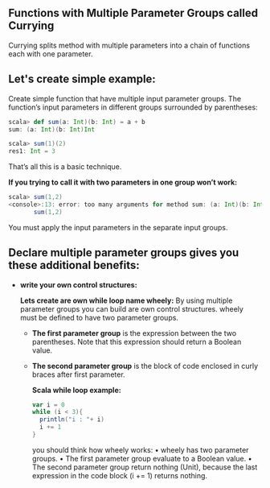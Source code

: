 ## Functions with Multiple Parameter Groups called Currying
Currying splits method with multiple parameters into a chain of functions each with one parameter.

## Let's create simple example:

Create simple function that have multiple input parameter groups.  The function’s input parameters in different groups surrounded by parentheses:
```scala
scala> def sum(a: Int)(b: Int) = a + b
sum: (a: Int)(b: Int)Int

scala> sum(1)(2)
res1: Int = 3
```
That’s all this is a basic technique.

**If you trying to call it with two parameters in one group won’t work:**
```scala
scala> sum(1,2)
<console>:13: error: too many arguments for method sum: (a: Int)(b: Int)Int
       sum(1,2)
```
You must apply the input parameters in the separate input groups.

## Declare multiple parameter groups gives you these additional benefits:

 - **write your own control structures:**

	**Lets create are own while loop name wheely:**  By using multiple parameter groups you can build are own control structures. wheely must be defined to have two parameter groups.
	

	 - **The first parameter group** is the expression between the two parentheses. Note that this expression should return a Boolean value.
	 - **The second parameter group** is the block of code enclosed in curly braces after first parameter.

		**Scala while loop example:**
		```scala
		var i = 0
	    while (i < 3){
	      println("i : "+ i)
	      i += 1
	    }
		```
		you should think how wheely works:
		• wheely has two parameter groups.
		• The first parameter group evaluate to a Boolean value.
		• The second parameter group return nothing (Unit), because the last expression in the code block (i += 1) returns nothing.
		

<!--stackedit_data:
eyJoaXN0b3J5IjpbLTE2MzM2ODA0NTYsNjc5MzMyMzY1LC00MD
M5Nzc0NjEsLTE3MzIyMzg3OTgsLTQ3MTY4Mjg5MSwyMDM2Njg2
NjEyLDQ2ODk5MDI5NiwxMjc0OTY1ODUyLDgxNzg2MTgxMyw1Mj
EyNzQyOTMsLTMwNzI5MjQ3LDEyMTUxMzI1MzIsLTEzNDMxODYw
NDcsMTg2NjM3MzAxMywtMTE5Mjc3NDc1NSw5NzYxNDc0NzMsLT
g5Mzc2ODg0LC0xMDc5NDM0MTM3LC01NjUxMTM2MzcsLTE1Njk5
MDQxNDJdfQ==
-->